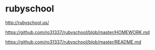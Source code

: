 # rubyschool

http://rubyschool.us/

https://github.com/ro31337/rubyschool/blob/master/HOMEWORK.md

https://github.com/ro31337/rubyschool/blob/master/README.md